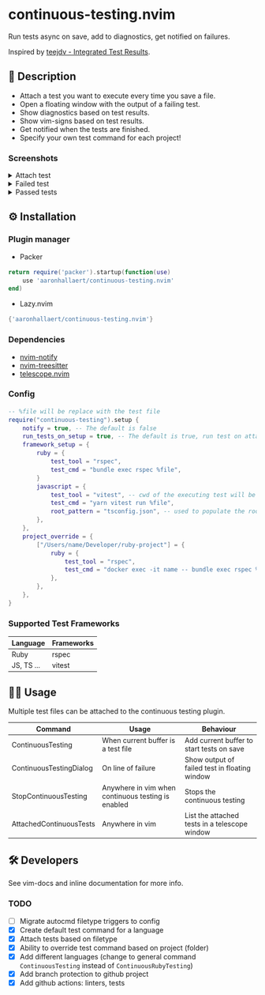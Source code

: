 # continuous-testing.nvim
Run tests async on save, add to diagnostics, get notified on failures.

Inspired by [teejdv - Integrated Test Results](https://www.youtube.com/watch?v=cf72gMBrsI0).

## 📝 Description

- Attach a test you want to execute every time you save a file.
- Open a floating window with the output of a failing test.
- Show diagnostics based on test results.
- Show vim-signs based on test results.
- Get notified when the tests are finished.
- Specify your own test command for each project!

### Screenshots

<details>
  <summary>Attach test</summary>
  
  ![Test Setup](./media/test_add.png)

</details>
<details>
  <summary>Failed test</summary>
  
  ![Test Failure](./media/test_failure_screen.png)

</details>
<details>
  <summary>Passed tests</summary>
  
  ![Test Success](./media/test_success_screen.png)

</details>




## ⚙️ Installation

### Plugin manager

- Packer
```lua
return require('packer').startup(function(use)
    use 'aaronhallaert/continuous-testing.nvim'
end)
```

- Lazy.nvim
```lua
{'aaronhallaert/continuous-testing.nvim'}
```

### Dependencies

- [nvim-notify](https://github.com/rcarriga/nvim-notify)
- [nvim-treesitter](https://github.com/nvim-treesitter/nvim-treesitter)
- [telescope.nvim](https://github.com/nvim-telescope/telescope.nvim)

### Config

```lua
-- %file will be replace with the test file
require("continuous-testing").setup {
    notify = true, -- The default is false
    run_tests_on_setup = true, -- The default is true, run test on attach
    framework_setup = {
        ruby = {
            test_tool = "rspec",
            test_cmd = "bundle exec rspec %file",
        }
        javascript = {
            test_tool = "vitest", -- cwd of the executing test will be at package.json
            test_cmd = "yarn vitest run %file",
            root_pattern = "tsconfig.json", -- used to populate the root option of vitest
        },
    },
    project_override = {
        ["/Users/name/Developer/ruby-project"] = {
            ruby = {
                test_tool = "rspec",
                test_cmd = "docker exec -it name -- bundle exec rspec %file",
            },
        },
    },
}
```

### Supported Test Frameworks

| Language    | Frameworks |
| --------    | ---------- |
| Ruby        | rspec      |
| JS, TS ...  | vitest     |

## 🏋️‍♀️ Usage

Multiple test files can be attached to the continuous testing plugin.

| Command                 | Usage                                              | Behaviour                                     |
| ----------------------- | -------------------------------------------------- | --------------------------------------------- |
| ContinuousTesting       | When current buffer is a test file                 | Add current buffer to start tests on save     |
| ContinuousTestingDialog | On line of failure                                 | Show output of failed test in floating window |
| StopContinuousTesting   | Anywhere in vim when continuous testing is enabled | Stops the continuous testing                  |
| AttachedContinuousTests | Anywhere in vim                                    | List the attached tests in a telescope window |

## 🛠 Developers

See vim-docs and inline documentation for more info.

### TODO

- [ ] Migrate autocmd filetype triggers to config
- [x] Create default test command for a language
- [x] Attach tests based on filetype
- [x] Ability to override test command based on project (folder)
- [x] Add different languages (change to general command `ContinuousTesting` instead of `ContinuousRubyTesting`)
- [x] Add branch protection to github project
- [x] Add github actions: linters, tests
